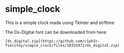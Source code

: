 # simple_clock
This is a simple clock made using Tkinter and strftime

The Ds-Digital font can be downloaded from here: 
```
[ds_digital.zip](https://github.com/c1ph3r-fsocitey/simple_clock/files/10331972/ds_digital.zip)
```
